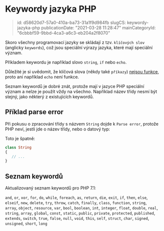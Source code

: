 Keywordy jazyka PHP
================================

> id: d58620d7-57a0-410a-ba73-31a1f9d984fb
> slugCS: keywordy-jazyka-php
> publicationDate: "2021-03-28 11:28:47"
> mainCategoryId: "6cbbbf59-9bbd-4ca3-a6c3-eb204a2f8070"

Skoro všechny programovací jazyky se skládají z tzv. `klíčových slov` (anglicky `keywords`), což jsou speciální výrazy jazyka, které mají speciální význam.

Příkladem keywordu je například slovo `string`, `if` nebo `echo`.

Důležité je si uvědomit, že klíčová slova (někdy také `příkazy`) <a href="/prikazy-a-funkce">nejsou funkce</a>, proto ani například `echo` není funkce.

Seznam keywordů je dobré znát, protože mají v jazyce PHP speciální význam a nelze je použít vždy na všechno. Například název třídy nesmí být stejný, jako některý z existujících keywordů.

Příklad parse error
-------------------

Při pokusu o zpracování třídy s názvem `String` dojde k `Parse error`, protože PHP neví, jestli jde o název třídy, nebo o datový typ:

Toto je špatně:

```php
class String
{
   // ...
}
```

Seznam keywordů
-------------------

Aktualizovaný seznam keywordů pro PHP 7.1:

`and`, `or`, `xor`, `for`, `do`, `while`, `foreach`, `as`, `return`, `die`, `exit`, `if`, `then`, `else`, `elseif`, `new`, `delete`, `try`, `throw`, `catch`, `finally`, `class`, `function`, `string`, `array`, `object`, `resource`, `var`, `bool`, `boolean`, `int`, `integer`, `float`, `double`, `real`, `string`, `array`, `global`, `const`, `static`, `public`, `private`, `protected`, `published`, `extends`, `switch`, `true`, `false`, `null`, `void`, `this`, `self`, `struct`, `char`, `signed`, `unsigned`, `short`, `long`
